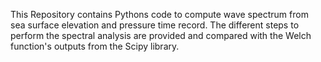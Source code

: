 This Repository contains Pythons code to compute wave spectrum from sea surface elevation and pressure time record. The different steps to perform the spectral analysis are provided and compared with the Welch function's outputs from the Scipy library.
